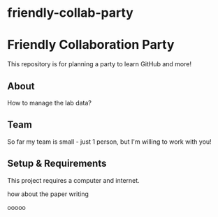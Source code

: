 # friendly-collab-party
# Friendly Collaboration Party

This repository is for planning a party to learn GitHub and more!

## About
How to manage the lab data?

## Team
So far my team is small - just 1 person, but I'm willing to work with you!

## Setup & Requirements
This project requires a computer and internet.

how about the paper writing

ooooo
